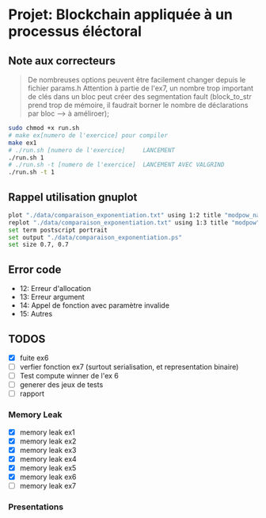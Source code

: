 # Projet: Blockchain appliquée à un processus éléctoral

## Note aux correcteurs

> De nombreuses options peuvent être facilement changer depuis le fichier params.h
> Attention à partie de l'ex7, un nombre trop important de clés dans un bloc peut créer des segmentation fault (block_to_str prend trop de mémoire, il faudrait borner le nombre de déclarations par bloc --> à améliroer);

```bash
sudo chmod +x run.sh
# make ex[numero de l'exercice] pour compiler 
make ex1
# ./run.sh [numero de l'exercice]     LANCEMENT
./run.sh 1
# ./run.sh -t [numero de l'exercice]  LANCEMENT AVEC VALGRIND
./run.sh -t 1
```

## Rappel utilisation gnuplot

```bash
plot "./data/comparaison_exponentiation.txt" using 1:2 title "modpow_naive" with lines
replot "./data/comparaison_exponentiation.txt" using 1:3 title "modpow" with lines
set term postscript portrait
set output "./data/comparaison_exponentiation.ps"
set size 0.7, 0.7
```

## Error code

- 12: Erreur d'allocation
- 13: Erreur argument
- 14: Appel de fonction avec paramètre invalide
- 15: Autres

## TODOS

- [x] fuite ex6
- [ ] verfier fonction ex7 (surtout serialisation, et representation binaire)
- [ ] Test compute winner de l'ex 6
- [ ] generer des jeux de tests
- [ ] rapport

### Memory Leak

- [x] memory leak ex1
- [x] memory leak ex2
- [x] memory leak ex3
- [x] memory leak ex4
- [x] memory leak ex5
- [x] memory leak ex6
- [ ] memory leak ex7

### Presentations
